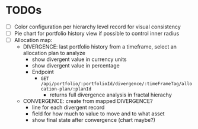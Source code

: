 # TODOs

- [ ] Color configuration per hierarchy level record for visual consistency
- [ ] Pie chart for portfolio history view if possible to control inner radius
- [ ] Allocation map:
  - DIVERGENCE: last portfolio history from a timeframe, select an allocation plan to analyze
    - show divergent value in currency units
    - show divergent value in percentage
    - Endpoint
      - `GET /api/portfolio/:portfolioId/divergence/:timeFrameTag/allocation-plan/:planId`
        - returns full divergence analysis in fractal hierachy
  - CONVERGENCE: create from mapped DIVERGENCE?
    - line for each divergent record 
    - field for how much to value to move and to what asset
    - show final state after convergence (chart maybe?)